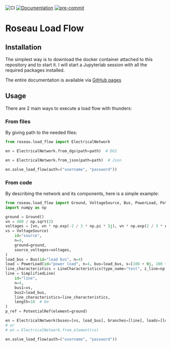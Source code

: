 ![CI](https://github.com/RoseauTechnologies/Roseau_Load_Flow/workflows/CI/badge.svg)
[![Documentation](https://github.com/RoseauTechnologies/Roseau_Load_Flow/actions/workflows/doc.yml/badge.svg)](https://github.com/RoseauTechnologies/Roseau_Load_Flow/actions/workflows/doc.yml)
[![pre-commit](https://github.com/RoseauTechnologies/Roseau_Load_Flow/actions/workflows/pre-commit.yml/badge.svg)](https://github.com/RoseauTechnologies/Roseau_Load_Flow/actions/workflows/pre-commit.yml)

# Roseau Load Flow #

## Installation ##

The simplest way is to download the docker container attached to this repository and to start it. I will start a
Jupyterlab session with all the required packages installed.

The entire documentation is available via [GitHub pages](https://roseautechnologies.github.io/Roseau_Load_Flow/)

## Usage ##

There are 2 main ways to execute a load flow with thunders:

### From files ###

By giving path to the needed files:

```python
from roseau.load_flow import ElectricalNetwork

en = ElectricalNetwork.from_dgs(path=path)  # DGS

en = ElectricalNetwork.from_json(path=path)  # Json

en.solve_load_flow(auth=("username", "password"))
```

### From code ###

By describing the network and its components, here is a simple example:

```python
from roseau.load_flow import Ground, VoltageSource, Bus, PowerLoad, PotentialRef, SimplifiedLine, ElectricalNetwork, LineCharacteristics
import numpy as np

ground = Ground()
vn = 400 / np.sqrt(3)
voltages = [vn, vn * np.exp(-2 / 3 * np.pi * 1j), vn * np.exp(2 / 3 * np.pi * 1j)]
vs = VoltageSource(
    id="source",
    n=4,
    ground=ground,
    source_voltages=voltages,
)
load_bus = Bus(id="load bus", n=4)
load = PowerLoad(id="power load", n=4, bus=load_bus, s=[100 + 0j, 100 + 0j, 100 + 0j])
line_characteristics = LineCharacteristics(type_name="test", z_line=np.eye(4, dtype=complex))
line = SimplifiedLine(
    id="line",
    n=4,
    bus1=vs,
    bus2=load_bus,
    line_characteristics=line_characteristics,
    length=10  # km
)
p_ref = PotentialRef(element=ground)

en = ElectricalNetwork(buses=[vs, load_bus], branches=[line], loads=[load], special_elements=[p_ref, ground])
# or
# en = ElectricalNetwork.from_element(vs)

en.solve_load_flow(auth=("username", "password"))
```

<!-- Local Variables: -->
<!-- mode: gfm -->
<!-- coding: utf-8-unix -->
<!-- ispell-local-dictionary: "british" -->
<!-- End: -->
